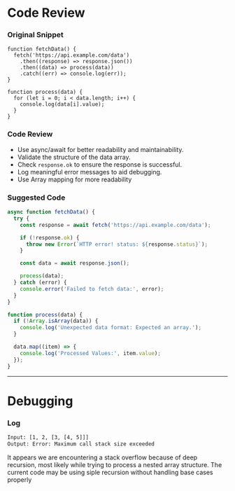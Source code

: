 # Code Review

### Original Snippet

```
function fetchData() {
  fetch('https://api.example.com/data')
    .then((response) => response.json())
    .then((data) => process(data))
    .catch((err) => console.log(err));
}

function process(data) {
  for (let i = 0; i < data.length; i++) {
    console.log(data[i].value);
  }
}
```

### Code Review

- Use async/await for better readability and maintainability.
- Validate the structure of the data array.
- Check `response.ok` to ensure the response is successful.
- Log meaningful error messages to aid debugging.
- Use Array mapping for more readability

### Suggested Code

```js
async function fetchData() {
  try {
    const response = await fetch('https://api.example.com/data');

    if (!response.ok) {
      throw new Error(`HTTP error! status: ${response.status}`);
    }

    const data = await response.json();

    process(data);
  } catch (error) {
    console.error('Failed to fetch data:', error);
  }
}

function process(data) {
  if (!Array.isArray(data)) {
    console.log('Unexpected data format: Expected an array.');
  }

  data.map((item) => {
    console.log('Processed Values:', item.value);
  });
}
```

---

# Debugging

### Log

```bash
Input: [1, 2, [3, [4, 5]]]
Output: Error: Maximum call stack size exceeded
```

It appears we are encountering a stack overflow because of deep recursion, most likely while trying to process a nested array structure.
The current code may be using siple recursion without handling base cases properly
